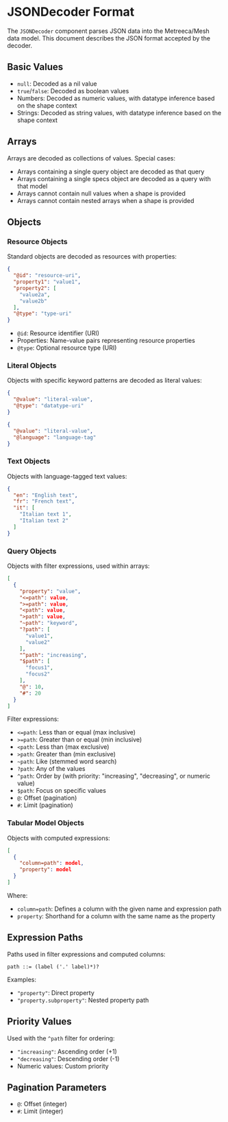 # JSONDecoder Format

The `JSONDecoder` component parses JSON data into the Metreeca/Mesh data model. This document describes the JSON format
accepted by the decoder.

## Basic Values

- `null`: Decoded as a nil value
- `true`/`false`: Decoded as boolean values
- Numbers: Decoded as numeric values, with datatype inference based on the shape context
- Strings: Decoded as string values, with datatype inference based on the shape context

## Arrays

Arrays are decoded as collections of values. Special cases:

- Arrays containing a single query object are decoded as that query
- Arrays containing a single specs object are decoded as a query with that model
- Arrays cannot contain null values when a shape is provided
- Arrays cannot contain nested arrays when a shape is provided

## Objects

### Resource Objects

Standard objects are decoded as resources with properties:

```json
{
  "@id": "resource-uri",
  "property1": "value1",
  "property2": [
    "value2a",
    "value2b"
  ],
  "@type": "type-uri"
}
```

- `@id`: Resource identifier (URI)
- Properties: Name-value pairs representing resource properties
- `@type`: Optional resource type (URI)

### Literal Objects

Objects with specific keyword patterns are decoded as literal values:

```json
{
  "@value": "literal-value",
  "@type": "datatype-uri"
}
```

```json
{
  "@value": "literal-value",
  "@language": "language-tag"
}
```

### Text Objects

Objects with language-tagged text values:

```json
{
  "en": "English text",
  "fr": "French text",
  "it": [
    "Italian text 1",
    "Italian text 2"
  ]
}
```

### Query Objects

Objects with filter expressions, used within arrays:

```json
[
  {
    "property": "value",
    "<=path": value,
    ">=path": value,
    "<path": value,
    ">path": value,
    "~path": "keyword",
    "?path": [
      "value1",
      "value2"
    ],
    "^path": "increasing",
    "$path": [
      "focus1",
      "focus2"
    ],
    "@": 10,
    "#": 20
  }
]
```

Filter expressions:

- `<=path`: Less than or equal (max inclusive)
- `>=path`: Greater than or equal (min inclusive)
- `<path`: Less than (max exclusive)
- `>path`: Greater than (min exclusive)
- `~path`: Like (stemmed word search)
- `?path`: Any of the values
- `^path`: Order by (with priority: "increasing", "decreasing", or numeric value)
- `$path`: Focus on specific values
- `@`: Offset (pagination)
- `#`: Limit (pagination)

### Tabular Model Objects

Objects with computed expressions:

```json
[
  {
    "column=path": model,
    "property": model
  }
]
```

Where:

- `column=path`: Defines a column with the given name and expression path
- `property`: Shorthand for a column with the same name as the property

## Expression Paths

Paths used in filter expressions and computed columns:

```
path ::= (label ('.' label)*)?
```

Examples:

- `"property"`: Direct property
- `"property.subproperty"`: Nested property path

## Priority Values

Used with the `^path` filter for ordering:

- `"increasing"`: Ascending order (+1)
- `"decreasing"`: Descending order (-1)
- Numeric values: Custom priority

## Pagination Parameters

- `@`: Offset (integer)
- `#`: Limit (integer)